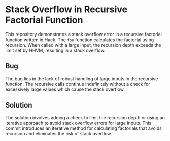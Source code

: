 # Stack Overflow in Recursive Factorial Function

This repository demonstrates a stack overflow error in a recursive factorial function written in Hack.  The `foo` function calculates the factorial using recursion.  When called with a large input, the recursion depth exceeds the limit set by HHVM, resulting in a stack overflow.

## Bug

The bug lies in the lack of robust handling of large inputs in the recursive function.  The recursive calls continue indefinitely without a check for excessively large values which cause the stack overflow.

## Solution

The solution involves adding a check to limit the recursion depth or using an iterative approach to avoid stack overflow errors for large inputs. This commit introduces an iterative method for calculating factorials that avoids recursion and eliminates the risk of stack overflow.